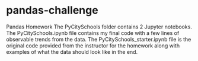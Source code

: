 # pandas-challenge
Pandas Homework
The PyCitySchools folder contains 2 Jupyter notebooks.
The PyCitySchools.ipynb file contains my final code with a few lines of observable trends from the data.
The PyCitySchools_starter.ipynb file is the original code provided from the instructor for the homework along with examples of what the data should look like in the end. 